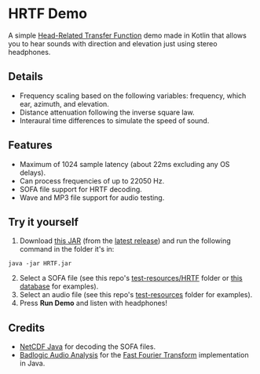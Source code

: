 # HRTF Demo
A simple [Head-Related Transfer Function](https://en.wikipedia.org/wiki/Head-related_transfer_function) demo made in Kotlin that allows you to hear sounds with direction and elevation just using stereo headphones.

## Details
* Frequency scaling based on the following variables: frequency, which ear, azimuth, and elevation.
* Distance attenuation following the inverse square law.
* Interaural time differences to simulate the speed of sound.

## Features
* Maximum of 1024 sample latency (about 22ms excluding any OS delays).
* Can process frequencies of up to 22050 Hz.
* SOFA file support for HRTF decoding.
* Wave and MP3 file support for audio testing.

## Try it yourself
1. Download [this JAR](https://github.com/matt-mekha/HRTF/releases/download/v0.1.0/HRTF.jar) (from the [latest release](https://github.com/matt-mekha/HRTF/releases/latest)) and run the following command in the folder it's in:
```
java -jar HRTF.jar
```
2. Select a SOFA file (see this repo's [test-resources/HRTF](test-resources/HRTF) folder or [this database](http://sofacoustics.org/data/database/) for examples).
3. Select an audio file (see this repo's [test-resources](test-resources) folder for examples).
4. Press **Run Demo** and listen with headphones!

## Credits
* [NetCDF Java](https://www.unidata.ucar.edu/software/netcdf-java/) for decoding the SOFA files.
* [Badlogic Audio Analysis](https://github.com/Uriopass/audio-analysis) for the [Fast Fourier Transform](https://en.wikipedia.org/wiki/Fast_Fourier_transform) implementation in Java.
